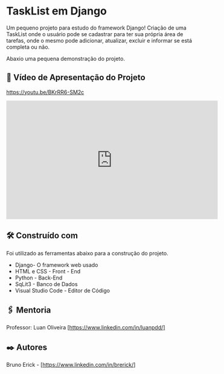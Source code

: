# TaskList em Django

Um pequeno projeto para estudo do framework Django! Criação de uma TaskList onde o usuário pode se cadastrar para ter sua própria área de tarefas, onde o mesmo pode adicionar, atualizar, excluir e informar se está completa ou não.

Abaxio uma pequena demonstração do projeto.

## 🚀 Vídeo de Apresentação do Projeto

https://youtu.be/BKrRR6-SM2c

<iframe width="560" height="315" src="https://www.youtube.com/embed/BKrRR6-SM2c?si=lNChlk7Wht9oaVGH" title="YouTube video player" frameborder="0" allow="accelerometer; autoplay; clipboard-write; encrypted-media; gyroscope; picture-in-picture; web-share" referrerpolicy="strict-origin-when-cross-origin" allowfullscreen></iframe>

## 🛠️ Construído com

Foi utilizado as ferramentas abaixo para a construção do projeto.

* Django- O framework web usado
* HTML e CSS - Front - End
* Python - Back-End
* SqLit3 - Banco de Dados
* Visual Studio Code - Editor de Código

## 🖇️ Mentoria

Professor: Luan Oliveira [https://www.linkedin.com/in/luanpdd/]

## ✒️ Autores

Bruno Erick - [https://www.linkedin.com/in/brerick/]
